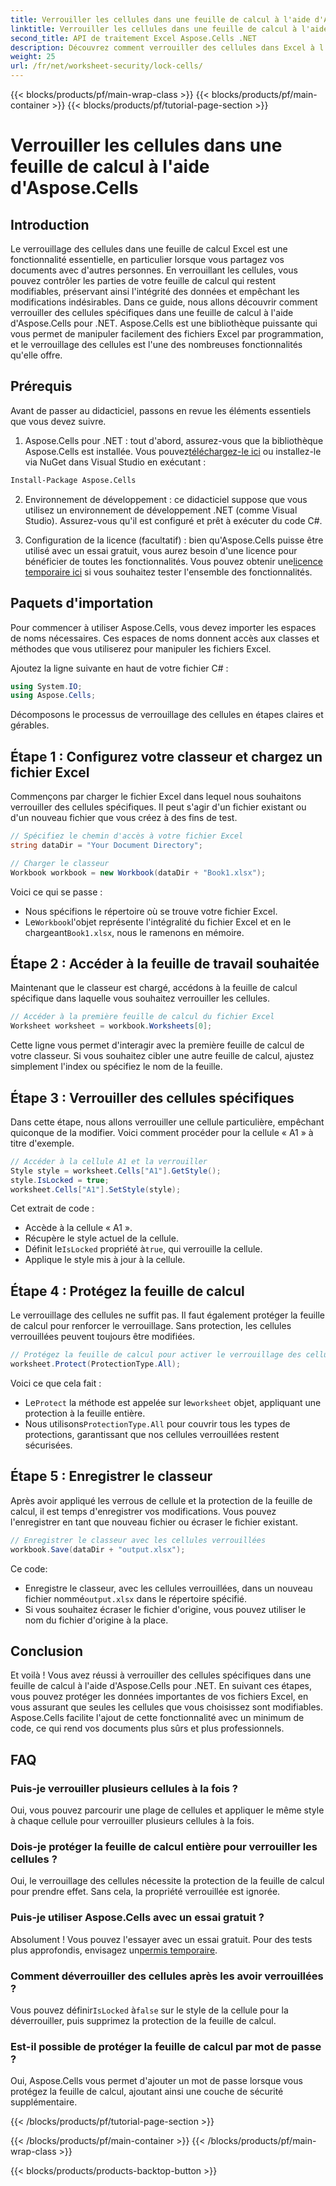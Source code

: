 ```yaml
---
title: Verrouiller les cellules dans une feuille de calcul à l'aide d'Aspose.Cells
linktitle: Verrouiller les cellules dans une feuille de calcul à l'aide d'Aspose.Cells
second_title: API de traitement Excel Aspose.Cells .NET
description: Découvrez comment verrouiller des cellules dans Excel à l'aide d'Aspose.Cells pour .NET grâce à ce guide étape par étape. Protégez vos données avec des exemples de code détaillés et des instructions simples.
weight: 25
url: /fr/net/worksheet-security/lock-cells/
---
```


{{< blocks/products/pf/main-wrap-class >}}
{{< blocks/products/pf/main-container >}}
{{< blocks/products/pf/tutorial-page-section >}}

# Verrouiller les cellules dans une feuille de calcul à l'aide d'Aspose.Cells

## Introduction
Le verrouillage des cellules dans une feuille de calcul Excel est une fonctionnalité essentielle, en particulier lorsque vous partagez vos documents avec d'autres personnes. En verrouillant les cellules, vous pouvez contrôler les parties de votre feuille de calcul qui restent modifiables, préservant ainsi l'intégrité des données et empêchant les modifications indésirables. Dans ce guide, nous allons découvrir comment verrouiller des cellules spécifiques dans une feuille de calcul à l'aide d'Aspose.Cells pour .NET. Aspose.Cells est une bibliothèque puissante qui vous permet de manipuler facilement des fichiers Excel par programmation, et le verrouillage des cellules est l'une des nombreuses fonctionnalités qu'elle offre.

## Prérequis

Avant de passer au didacticiel, passons en revue les éléments essentiels que vous devez suivre.

1.  Aspose.Cells pour .NET : tout d'abord, assurez-vous que la bibliothèque Aspose.Cells est installée. Vous pouvez[téléchargez-le ici](https://releases.aspose.com/cells/net/) ou installez-le via NuGet dans Visual Studio en exécutant :

```bash
Install-Package Aspose.Cells
```

2. Environnement de développement : ce didacticiel suppose que vous utilisez un environnement de développement .NET (comme Visual Studio). Assurez-vous qu'il est configuré et prêt à exécuter du code C#.

3.  Configuration de la licence (facultatif) : bien qu'Aspose.Cells puisse être utilisé avec un essai gratuit, vous aurez besoin d'une licence pour bénéficier de toutes les fonctionnalités. Vous pouvez obtenir une[licence temporaire ici](https://purchase.aspose.com/temporary-license/) si vous souhaitez tester l'ensemble des fonctionnalités.


## Paquets d'importation

Pour commencer à utiliser Aspose.Cells, vous devez importer les espaces de noms nécessaires. Ces espaces de noms donnent accès aux classes et méthodes que vous utiliserez pour manipuler les fichiers Excel.

Ajoutez la ligne suivante en haut de votre fichier C# :

```csharp
using System.IO;
using Aspose.Cells;
```

Décomposons le processus de verrouillage des cellules en étapes claires et gérables.

## Étape 1 : Configurez votre classeur et chargez un fichier Excel

Commençons par charger le fichier Excel dans lequel nous souhaitons verrouiller des cellules spécifiques. Il peut s'agir d'un fichier existant ou d'un nouveau fichier que vous créez à des fins de test.

```csharp
// Spécifiez le chemin d'accès à votre fichier Excel
string dataDir = "Your Document Directory";

// Charger le classeur
Workbook workbook = new Workbook(dataDir + "Book1.xlsx");
```

Voici ce qui se passe :
- Nous spécifions le répertoire où se trouve votre fichier Excel.
-  Le`Workbook`l'objet représente l'intégralité du fichier Excel et en le chargeant`Book1.xlsx`, nous le ramenons en mémoire.

## Étape 2 : Accéder à la feuille de travail souhaitée

Maintenant que le classeur est chargé, accédons à la feuille de calcul spécifique dans laquelle vous souhaitez verrouiller les cellules.

```csharp
// Accéder à la première feuille de calcul du fichier Excel
Worksheet worksheet = workbook.Worksheets[0];
```

Cette ligne vous permet d'interagir avec la première feuille de calcul de votre classeur. Si vous souhaitez cibler une autre feuille de calcul, ajustez simplement l'index ou spécifiez le nom de la feuille.

## Étape 3 : Verrouiller des cellules spécifiques

Dans cette étape, nous allons verrouiller une cellule particulière, empêchant quiconque de la modifier. Voici comment procéder pour la cellule « A1 » à titre d'exemple.

```csharp
// Accéder à la cellule A1 et la verrouiller
Style style = worksheet.Cells["A1"].GetStyle();
style.IsLocked = true;
worksheet.Cells["A1"].SetStyle(style);
```

Cet extrait de code :
- Accède à la cellule « A1 ».
- Récupère le style actuel de la cellule.
-  Définit le`IsLocked` propriété à`true`, qui verrouille la cellule.
- Applique le style mis à jour à la cellule.

## Étape 4 : Protégez la feuille de calcul

Le verrouillage des cellules ne suffit pas. Il faut également protéger la feuille de calcul pour renforcer le verrouillage. Sans protection, les cellules verrouillées peuvent toujours être modifiées.

```csharp
// Protégez la feuille de calcul pour activer le verrouillage des cellules
worksheet.Protect(ProtectionType.All);
```

Voici ce que cela fait :
-  Le`Protect` la méthode est appelée sur le`worksheet` objet, appliquant une protection à la feuille entière.
-  Nous utilisons`ProtectionType.All` pour couvrir tous les types de protections, garantissant que nos cellules verrouillées restent sécurisées.

## Étape 5 : Enregistrer le classeur

Après avoir appliqué les verrous de cellule et la protection de la feuille de calcul, il est temps d'enregistrer vos modifications. Vous pouvez l'enregistrer en tant que nouveau fichier ou écraser le fichier existant.

```csharp
// Enregistrer le classeur avec les cellules verrouillées
workbook.Save(dataDir + "output.xlsx");
```

Ce code:
-  Enregistre le classeur, avec les cellules verrouillées, dans un nouveau fichier nommé`output.xlsx` dans le répertoire spécifié.
- Si vous souhaitez écraser le fichier d'origine, vous pouvez utiliser le nom du fichier d'origine à la place.


## Conclusion

Et voilà ! Vous avez réussi à verrouiller des cellules spécifiques dans une feuille de calcul à l'aide d'Aspose.Cells pour .NET. En suivant ces étapes, vous pouvez protéger les données importantes de vos fichiers Excel, en vous assurant que seules les cellules que vous choisissez sont modifiables. Aspose.Cells facilite l'ajout de cette fonctionnalité avec un minimum de code, ce qui rend vos documents plus sûrs et plus professionnels.


## FAQ

### Puis-je verrouiller plusieurs cellules à la fois ?
Oui, vous pouvez parcourir une plage de cellules et appliquer le même style à chaque cellule pour verrouiller plusieurs cellules à la fois.

### Dois-je protéger la feuille de calcul entière pour verrouiller les cellules ?
Oui, le verrouillage des cellules nécessite la protection de la feuille de calcul pour prendre effet. Sans cela, la propriété verrouillée est ignorée.

### Puis-je utiliser Aspose.Cells avec un essai gratuit ?
 Absolument ! Vous pouvez l'essayer avec un essai gratuit. Pour des tests plus approfondis, envisagez un[permis temporaire](https://purchase.aspose.com/temporary-license/).

### Comment déverrouiller des cellules après les avoir verrouillées ?
 Vous pouvez définir`IsLocked` à`false` sur le style de la cellule pour la déverrouiller, puis supprimez la protection de la feuille de calcul.

### Est-il possible de protéger la feuille de calcul par mot de passe ?
Oui, Aspose.Cells vous permet d'ajouter un mot de passe lorsque vous protégez la feuille de calcul, ajoutant ainsi une couche de sécurité supplémentaire.

{{< /blocks/products/pf/tutorial-page-section >}}

{{< /blocks/products/pf/main-container >}}
{{< /blocks/products/pf/main-wrap-class >}}

{{< blocks/products/products-backtop-button >}}
